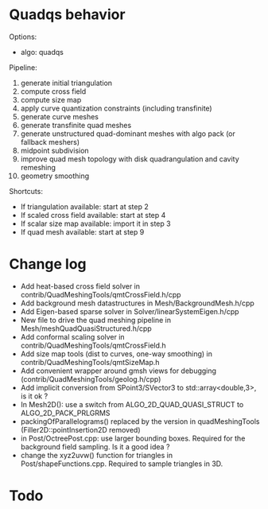 # Quadqs behavior

Options:

- algo: quadqs

Pipeline:

1. generate initial triangulation
2. compute cross field
3. compute size map 
4. apply curve quantization constraints (including transfinite)
5. generate curve meshes
6. generate transfinite quad meshes
7. generate unstructured quad-dominant meshes with algo pack (or fallback meshers)
8. midpoint subdivision
9. improve quad mesh topology with disk quadrangulation and cavity remeshing
10. geometry smoothing

Shortcuts:

- If triangulation available: start at step 2
- If scaled cross field available: start at step 4
- If scalar size map available: import it in step 3
- If quad mesh available: start at step 9


# Change log

- Add heat-based cross field solver in contrib/QuadMeshingTools/qmtCrossField.h/cpp
- Add background mesh datastructures in Mesh/BackgroundMesh.h/cpp
- Add Eigen-based sparse solver in Solver/linearSystemEigen.h/cpp
- New file to drive the quad meshing pipeline in Mesh/meshQuadQuasiStructured.h/cpp
- Add conformal scaling solver in contrib/QuadMeshingTools/qmtCrossField.h
- Add size map tools (dist to curves, one-way smoothing) in contrib/QuadMeshingTools/qmtSizeMap.h
- Add convenient wrapper around gmsh views for debugging (contrib/QuadMeshingTools/geolog.h/cpp)
- Add implicit conversion from SPoint3/SVector3 to std::array<double,3>, is it ok ?
- In Mesh2D(): use a switch from ALGO_2D_QUAD_QUASI_STRUCT to ALGO_2D_PACK_PRLGRMS
- packingOfParallelograms() replaced by the version in quadMeshingTools (Filler2D::pointInsertion2D removed)
- in Post/OctreePost.cpp: use larger bounding boxes. Required for the background field sampling. Is it a good idea ?
- change the xyz2uvw() function for triangles in Post/shapeFunctions.cpp. Required to sample triangles in 3D.

# Todo



